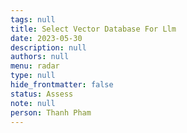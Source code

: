 ```yaml
---
tags: null
title: Select Vector Database For Llm
date: 2023-05-30
description: null
authors: null
menu: radar
type: null
hide_frontmatter: false
status: Assess
note: null
person: Thanh Pham
---
```



